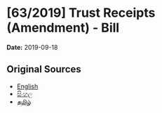 # [63/2019] Trust Receipts (Amendment) - Bill

**Date:** 2019-09-18

## Original Sources

- [English](https://documents.gov.lk/view/bills/2019/9/63-2019_E.pdf)
- [සිංහල](https://documents.gov.lk/view/bills/2019/9/63-2019_S.pdf)
- [தமிழ்](https://documents.gov.lk/view/bills/2019/9/63-2019_T.pdf)

